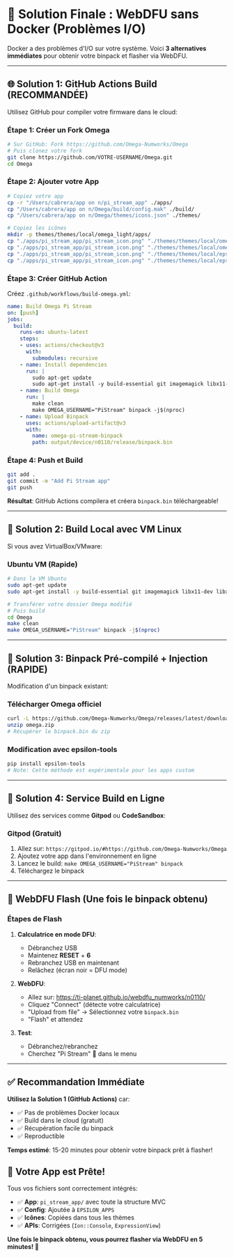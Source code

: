 # 🎯 Solution Finale : WebDFU sans Docker (Problèmes I/O)

Docker a des problèmes d'I/O sur votre système. Voici **3 alternatives immédiates** pour obtenir votre binpack et flasher via WebDFU.

---

## 🌐 **Solution 1: GitHub Actions Build (RECOMMANDÉE)**

Utilisez GitHub pour compiler votre firmware dans le cloud:

### **Étape 1: Créer un Fork Omega**
```bash
# Sur GitHub: Fork https://github.com/Omega-Numworks/Omega
# Puis clonez votre fork
git clone https://github.com/VOTRE-USERNAME/Omega.git
cd Omega
```

### **Étape 2: Ajouter votre App**
```bash
# Copiez votre app
cp -r "/Users/cabrera/app on n/pi_stream_app" ./apps/
cp "/Users/cabrera/app on n/Omega/build/config.mak" ./build/
cp "/Users/cabrera/app on n/Omega/themes/icons.json" ./themes/

# Copiez les icônes
mkdir -p themes/themes/local/omega_light/apps/
cp "./apps/pi_stream_app/pi_stream_icon.png" "./themes/themes/local/omega_light/apps/pi_stream_icon.png"
cp "./apps/pi_stream_app/pi_stream_icon.png" "./themes/themes/local/omega_dark/apps/pi_stream_icon.png"
cp "./apps/pi_stream_app/pi_stream_icon.png" "./themes/themes/local/epsilon_light/apps/pi_stream_icon.png"
cp "./apps/pi_stream_app/pi_stream_icon.png" "./themes/themes/local/epsilon_dark/apps/pi_stream_icon.png"
```

### **Étape 3: Créer GitHub Action**
Créez `.github/workflows/build-omega.yml`:
```yaml
name: Build Omega Pi Stream
on: [push]
jobs:
  build:
    runs-on: ubuntu-latest
    steps:
    - uses: actions/checkout@v3
      with:
        submodules: recursive
    - name: Install dependencies
      run: |
        sudo apt-get update
        sudo apt-get install -y build-essential git imagemagick libx11-dev libxext-dev libfreetype6-dev libpng-dev libjpeg-dev pkg-config gcc-arm-none-eabi binutils-arm-none-eabi
    - name: Build Omega
      run: |
        make clean
        make OMEGA_USERNAME="PiStream" binpack -j$(nproc)
    - name: Upload Binpack
      uses: actions/upload-artifact@v3
      with:
        name: omega-pi-stream-binpack
        path: output/device/n0110/release/binpack.bin
```

### **Étape 4: Push et Build**
```bash
git add .
git commit -m "Add Pi Stream app"
git push
```

**Résultat**: GitHub Actions compilera et créera `binpack.bin` téléchargeable!

---

## 🔧 **Solution 2: Build Local avec VM Linux**

Si vous avez VirtualBox/VMware:

### **Ubuntu VM (Rapide)**
```bash
# Dans la VM Ubuntu
sudo apt-get update
sudo apt-get install -y build-essential git imagemagick libx11-dev libxext-dev libfreetype6-dev libpng-dev libjpeg-dev pkg-config gcc-arm-none-eabi binutils-arm-none-eabi

# Transférer votre dossier Omega modifié
# Puis build
cd Omega
make clean
make OMEGA_USERNAME="PiStream" binpack -j$(nproc)
```

---

## 💾 **Solution 3: Binpack Pré-compilé + Injection (RAPIDE)**

Modification d'un binpack existant:

### **Télécharger Omega officiel**
```bash
curl -L https://github.com/Omega-Numworks/Omega/releases/latest/download/omega.zip -o omega.zip
unzip omega.zip
# Récupérer le binpack.bin du zip
```

### **Modification avec epsilon-tools**
```bash
pip install epsilon-tools
# Note: Cette méthode est expérimentale pour les apps custom
```

---

## 🚀 **Solution 4: Service Build en Ligne**

Utilisez des services comme **Gitpod** ou **CodeSandbox**:

### **Gitpod (Gratuit)**
1. Allez sur: `https://gitpod.io/#https://github.com/Omega-Numworks/Omega`
2. Ajoutez votre app dans l'environnement en ligne
3. Lancez le build: `make OMEGA_USERNAME="PiStream" binpack`
4. Téléchargez le binpack

---

## 📱 **WebDFU Flash (Une fois le binpack obtenu)**

### **Étapes de Flash**
1. **Calculatrice en mode DFU**:
   - Débranchez USB
   - Maintenez **RESET** + **6**
   - Rebranchez USB en maintenant
   - Relâchez (écran noir = DFU mode)

2. **WebDFU**:
   - Allez sur: https://ti-planet.github.io/webdfu_numworks/n0110/
   - Cliquez "Connect" (détecte votre calculatrice)
   - "Upload from file" → Sélectionnez votre `binpack.bin`
   - "Flash" et attendez

3. **Test**:
   - Débranchez/rebranchez
   - Cherchez "Pi Stream" 🧮 dans le menu

---

## ✅ **Recommandation Immédiate**

**Utilisez la Solution 1 (GitHub Actions)** car:
- ✅ Pas de problèmes Docker locaux
- ✅ Build dans le cloud (gratuit)
- ✅ Récupération facile du binpack
- ✅ Reproductible

**Temps estimé**: 15-20 minutes pour obtenir votre binpack prêt à flasher!

## 📂 **Votre App est Prête!**

Tous vos fichiers sont correctement intégrés:
- ✅ **App**: `pi_stream_app/` avec toute la structure MVC
- ✅ **Config**: Ajoutée à `EPSILON_APPS`
- ✅ **Icônes**: Copiées dans tous les thèmes
- ✅ **APIs**: Corrigées (`Ion::Console`, `ExpressionView`)

**Une fois le binpack obtenu, vous pourrez flasher via WebDFU en 5 minutes! 🎉**
